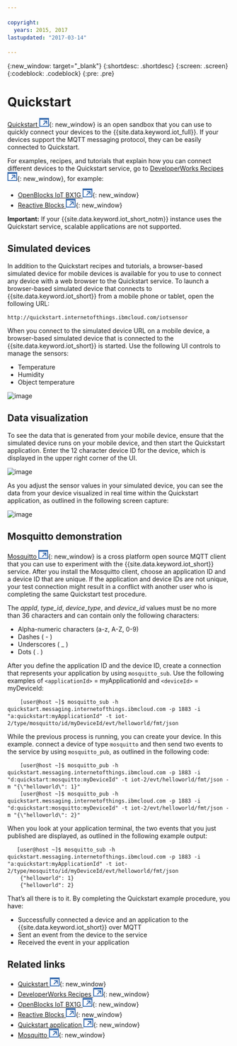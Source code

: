 ```yaml
---

copyright:
  years: 2015, 2017
lastupdated: "2017-03-14"

---
```


{:new_window: target="_blank"}
{:shortdesc: .shortdesc}
{:screen: .screen}
{:codeblock: .codeblock}
{:pre: .pre}

# Quickstart

[Quickstart ![External link icon](../../../../icons/launch-glyph.svg "External link icon")](https://quickstart.internetofthings.ibmcloud.com/#/){: new_window} is an open sandbox that you can use to quickly connect your devices to the {{site.data.keyword.iot_full}}. If your devices support the MQTT messaging protocol, they can be easily connected to Quickstart.

For examples, recipes, and tutorials that explain how you can connect different devices to the Quickstart service, go to [DeveloperWorks Recipes ![External link icon](../../../../icons/launch-glyph.svg "External link icon")](https://developer.ibm.com/recipes/){: new_window}, for example:

- [OpenBlocks IoT BX1G ![External link icon](../../../../icons/launch-glyph.svg "External link icon")](https://developer.ibm.com/recipes/tutorials/openblocks-iot-bx1g-for-iot-foundation-quickstart/){: new_window}
- [Reactive Blocks ![External link icon](../../../../icons/launch-glyph.svg "External link icon")](https://developer.ibm.com/recipes/tutorials/reactive-blocks-and-java-to-iot-foundation-part-1-quickstart/){: new_window}


**Important:** If your {{site.data.keyword.iot_short_notm}} instance uses the Quickstart service, scalable applications are not supported.

## Simulated devices

In addition to the Quickstart recipes and tutorials, a browser-based simulated device for mobile devices is available for you to use to connect any device with a web browser to the Quickstart service. To launch a browser-based simulated device that connects to {{site.data.keyword.iot_short}} from a mobile phone or tablet, open the following URL:

```
http://quickstart.internetofthings.ibmcloud.com/iotsensor
```

When you connect to the simulated device URL on a mobile device, a browser-based simulated device that is connected to the {{site.data.keyword.iot_short}} is started. Use the following UI controls to manage the sensors:

- Temperature
- Humidity
- Object temperature


![image](iotsensor.png)

## Data visualization

To see the data that is generated from your mobile device, ensure that the simulated device runs on your mobile device, and then start the Quickstart application. Enter the 12 character device ID for the device, which is displayed in the upper right corner of the UI.

![image](quickstart.png)

As you adjust the sensor values in your simulated device, you can see the data from your device visualized in real time within the Quickstart application, as outlined in the following screen capture:

![image](iotsensor_data.png)


## Mosquitto demonstration

[Mosquitto ![External link icon](../../../../icons/launch-glyph.svg "External link icon")](http://mosquitto.org/){: new_window} is a cross platform open source MQTT client that you can use to experiment with the {{site.data.keyword.iot_short}} service. After you install the Mosquitto client, choose an application ID and a device ID that are unique. If the application and device IDs are not unique, your test connection might  result in a conflict with another user who is completing the same Quickstart test procedure.

The *appId*, *type_id*, *device_type*, and *device_id* values must be no more than 36 characters and can contain only the following characters:
- Alpha-numeric characters (a-z, A-Z, 0-9)
- Dashes ( - )
- Underscores ( _ )
- Dots ( . )

After you define the application ID and the device ID, create a connection that represents your application by using `mosquitto_sub`. Use the following examples of `<applicationId>` = myApplicationId and `<deviceId>` = myDeviceId:
```
    [user@host ~]$ mosquitto_sub -h quickstart.messaging.internetofthings.ibmcloud.com -p 1883 -i "a:quickstart:myApplicationId" -t iot-2/type/mosquitto/id/myDeviceId/evt/helloworld/fmt/json

```

While the previous process is running, you can create your device. In this example. connect a device of type `mosquitto` and then send two events to the service by using `mosquitto_pub`, as outlined in the following code:

```
    [user@host ~]$ mosquitto_pub -h quickstart.messaging.internetofthings.ibmcloud.com -p 1883 -i "d:quickstart:mosquitto:myDeviceId" -t iot-2/evt/helloworld/fmt/json -m "{\"helloworld\": 1}"
    [user@host ~]$ mosquitto_pub -h quickstart.messaging.internetofthings.ibmcloud.com -p 1883 -i "d:quickstart:mosquitto:myDeviceId" -t iot-2/evt/helloworld/fmt/json -m "{\"helloworld\": 2}"
```
When you look at your application terminal, the two events that you just published are displayed, as outlined in the following example output:

```
   [user@host ~]$ mosquitto_sub -h quickstart.messaging.internetofthings.ibmcloud.com -p 1883 -i "a:quickstart:myApplicationId" -t iot-2/type/mosquitto/id/myDeviceId/evt/helloworld/fmt/json
    {"helloworld": 1}
    {"helloworld": 2}
```

That’s all there is to it. By completing the Quickstart example procedure, you have:
- Successfully connected a device and an application to the {{site.data.keyword.iot_short}} over MQTT
- Sent an event from the device to the service
- Received the event in your application


## Related links

- [Quickstart ![External link icon](../../../../icons/launch-glyph.svg "External link icon")](https://quickstart.internetofthings.ibmcloud.com){: new_window}
- [DeveloperWorks Recipes ![External link icon](../../../../icons/launch-glyph.svg "External link icon")](https://developer.ibm.com/recipes){: new_window}
- [OpenBlocks IoT BX1G ![External link icon](../../../../icons/launch-glyph.svg "External link icon")](https://developer.ibm.com/recipes/tutorials/openblocks-iot-bx1g-for-iot-foundation-quickstart/){: new_window}
- [Reactive Blocks ![External link icon](../../../../icons/launch-glyph.svg "External link icon")](https://developer.ibm.com/recipes/tutorials/reactive-blocks-and-java-to-iot-foundation-part-1-quickstart/){: new_window}
- [Quickstart application ![External link icon](../../../../icons/launch-glyph.svg "External link icon")](http://quickstart.internetofthings.ibmcloud.com){: new_window}
- [Mosquitto ![External link icon](../../../../icons/launch-glyph.svg "External link icon")](http://mosquitto.org/){: new_window}
